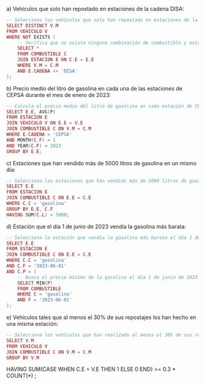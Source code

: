 a) Vehículos que solo han repostado en estaciones de la cadena DISA:
```lua
-- Selecciona los vehículos que solo han repostado en estaciones de la cadena DISA
SELECT DISTINCT V.M
FROM VEHICULO V
WHERE NOT EXISTS (
    -- Verifica que no exista ninguna combinación de combustible y estación que no sea de la cadena DISA para el vehículo
    SELECT *
    FROM COMBUSTIBLE C
    JOIN ESTACION E ON C.E = E.E
    WHERE V.M = C.M
    AND E.CADENA <> 'DISA'
);
```

b) Precio medio del litro de gasolina en cada una de las estaciones de CEPSA durante el mes de enero de 2023:
```lua
-- Calcula el precio medio del litro de gasolina en cada estación de CEPSA durante enero de 2023
SELECT E.E, AVG(P)
FROM ESTACION E
JOIN VEHICULO V ON E.E = V.E
JOIN COMBUSTIBLE C ON V.M = C.M
WHERE E.CADENA = 'CEPSA'
AND MONTH(C.F) = 1
AND YEAR(C.F) = 2023
GROUP BY E.E;
```

c) Estaciones que han vendido más de 5000 litros de gasolina en un mismo día:
```lua
-- Selecciona las estaciones que han vendido más de 5000 litros de gasolina en un mismo día
SELECT E.E
FROM ESTACION E
JOIN COMBUSTIBLE C ON E.E = C.E
WHERE C.C = 'gasolina'
GROUP BY E.E, C.F
HAVING SUM(C.L) > 5000;
```

d) Estación que el día 1 de junio de 2023 vendía la gasolina más barata:
```lua
-- Selecciona la estación que vendía la gasolina más barata el día 1 de junio de 2023
SELECT E.E
FROM ESTACION E
JOIN COMBUSTIBLE C ON E.E = C.E
WHERE C.C = 'gasolina'
AND C.F = '2023-06-01'
AND C.P = (
    -- Busca el precio mínimo de la gasolina el día 1 de junio de 2023
    SELECT MIN(P)
    FROM COMBUSTIBLE
    WHERE C = 'gasolina'
    AND F = '2023-06-01'
);
```

e) Vehículos tales que al menos el 30% de sus repostajes los han hecho en una misma estación:
```lua
-- Selecciona los vehículos que han realizado al menos el 30% de sus repostajes en una misma estación
SELECT V.M
FROM VEHICULO V
JOIN COMBUSTIBLE C ON V.M = C.M
GROUP BY V.M
```
HAVING SUM(CASE WHEN C.E = V.E THEN 1 ELSE 0 END) >= 0.3 * COUNT(*) ;
